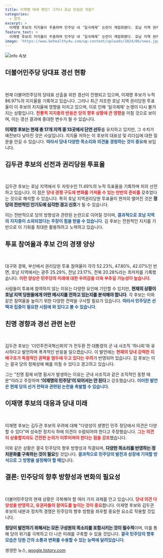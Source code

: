 ```yaml
---
title: 이재명 대세 확인! 그러나 호남 민심은 의문?
categories:
  - 정치
excerpt: >
  이재명 후보의 지지율이 주춤하며 민주당 내 ‘일극체제’ 논란이 재점화됐다. 호남 지역 권리당원 투표율이 급락한 가운데, 김두관 후보서 두 자릿수 상승의 이변이 발생했다. 민주당의 미래는 어떻게 될까?
feature_text: >
  이재명 후보의 지지율이 주춤하며 민주당 내 ‘일극체제’ 논란이 재점화됐다. 호남 지역 권리당원 투표율이 급락한 가운데, 김두관 후보서 두 자릿수 상승의 이변이 발생했다. 민주당의 미래는 어떻게 될까?
image: 'https://www.behealthy4u.com/wp-content/uploads/2024/06/news.jpg'
---
```


<p><img src="https://www.behealthy4u.com/wp-content/uploads/2024/06/news.jpg" alt="info 속보" /></p>

<h2 data-ke-size="size26">더불어민주당 당대표 경선 현황</h2>

<p data-ke-size="size16">&nbsp;</p>

<p>현재 더불어민주당의 당대표 선출을 위한 경선이 진행되고 있으며, 이재명 후보가 누적 86.97%의 지지율을 기록하고 있습니다. 그러나 최근 저조한 호남 지역 권리당원 투표율이 이 후보의 지지율에 영향을 미치고 있으며, 이로 인해 '일극체제' 논쟁이 다시 불거지는 상황입니다. <b><span style="color: #ee2323;">전통적 지지층의 반응은 당의 향후 상황에 큰 영향</span></b>을 미칠 것으로 보이며, 이는 경선 결과에 중대한 변수가 될 수 있습니다.</p>

<p><b><span style="background-color: #21538527;">이재명 후보는 현재 총 17개 지역 중 13곳에서 단연 선두</span></b>를 유지하고 있지만, 그 수치가 예전보다 낮아진 것은 사실입니다. 지지율 저하는 이 후보의 대표성 및 리더십에 대한 질문을 안길 수 있습니다. <b><span style="color: #1a5490;">따라서 당내 다양한 목소리와 의견을 경청하는 것이 중요</span></b>해 보입니다.</p>

<h2 data-ke-size="size26">김두관 후보의 선전과 권리당원 투표율</h2>

<p data-ke-size="size16">&nbsp;</p>

<p>김두관 후보는 호남 지역에서 두 자릿수인 11.49%의 누적 득표율을 기록하며 피의 선전하고 있습니다. 이 점은 <b><span style="color: #ee2323;">당내 경쟁 구도에 변화를 가져올 수 있는 만반의 준비를</span></b> 갖추었다는 것으로 해석할 수 있습니다. 특히 호남 지역권리당원 투표율이 현저히 떨어진 것은 <b><span style="background-color: #21538527;">정당의 전반적인 인기도에 심각한 경고 신호</span></b>가 될 수 있습니다.</p>

<p>이는 전반적으로 당의 방향성과 관련된 논란으로 이어질 것이며, <b><span style="color: #1a5490;">결과적으로 호남 지역의 지지층이 소외되었다는 주장이 힘을 받을 수 있습니다</span></b>. 김 후보는 전원적인 지지를 기반으로 이 기회를 최대한 활용하려고 노력하고 있습니다.</p>

<h2 data-ke-size="size26">투표 참여율과 후보 간의 경쟁 양상</h2>

<p data-ke-size="size16">&nbsp;</p>

<p>대구와 경북, 부산에서 권리당원 투표 참여율이 각각 52.23%, 47.80%, 42.07%인 반면, 호남 지역에서는 광주 25.29%, 전남 23.17%, 전북 20.28%라는 최저치를 기록했습니다. <b><span style="color: #ee2323;">이런 양상은 민주당의 미래에 대한 우려감을 더욱 부추길 가능성이 높습니다</span></b>. </p>

<p>사람들이 투표에 참여하지 않는 이유는 다양한 요인에 기인할 수 있지만, <b><span style="background-color: #21538527;">현재의 상황이 호남 지역 당원들에게 어떤 메시지를 전하고 있는지를 분석해야 합니다</span></b>. 각 후보는 이와 같은 참여율을 높이기 위한 다양한 전략을 구사할 필요가 있습니다. <b><span style="color: #1a5490;">따라서 민주당은 선택과 집중이 필요한 시점에 와 있다고 볼 수 있습니다</span></b>.</p>

<h2 data-ke-size="size26">친명 경향과 경선 관련 논란</h2>

<p data-ke-size="size16">&nbsp;</p>

<p>김두관 후보는 '더민주전국혁신회의'가 전두환 전 대통령의 군 내 사조직 '하나회'와 유사하다고 발언하며 폭격적인 반응을 일으켰습니다. 이 발언에는 <b><span style="color: #ee2323;">현재의 당내 강력한 지배구조가 독점적인 권력을 염두에 두고 있다는 우려</span></b>가 반영되어 있습니다. 김 후보는 이는 결국 당의 정체성에 해를 끼칠 수 있다고 경고하고 있습니다.</p>

<p>그는 "친명 횡재 비명 횡사가 발생하는 이유는 군내 사조직과 같은 조직적인 동향 때문"이라고 주장하며 <b><span style="background-color: #21538527;">'이재명의 민주당'이 되어서는 안 된다</span></b>고 강조했습니다. <b><span style="color: #1a5490;">이러한 발언은 현재 당의 선거 전략과 관련된 논란을 촉발할 수 있습니다</span></b>.</p>

<h2 data-ke-size="size26">이재명 후보의 대응과 당내 미래</h2>

<p data-ke-size="size16">&nbsp;</p>

<p>이재명 후보는 김두관 후보의 우려에 대해 "다양성이 생명인 민주 정당에서 의견은 다양할 수 있다"며 성숙한 정치식 하에 의견이 수렴되어야 한다고 주장했습니다. <b><span style="color: #ee2323;">그는 의견이 상충할지라도 건전한 논의가 이루어져야 한다는 점을 강조</span></b>했습니다. </p>

<p>이와 같은 상황은 결국 민주당의 향후 방향성과 직결되며, <b><span style="background-color: #21538527;">다양한 목소리를 반영하는 정치문화를 구축하는 것이 필요</span></b>할 것입니다. <b><span style="color: #1a5490;">결과적으로 민주당의 발전과 성장에 기여할 방식으로 그 방향을 설정해야 할 때</span></b>입니다.</p>

<h2 data-ke-size="size26">결론: 민주당의 향후 방향성과 변화의 필요성</h2>

<p data-ke-size="size16">&nbsp;</p>

<p>더불어민주당의 현재 상황은 극복해야 할 여러 가지 과제를 안고 있습니다. <b><span style="color: #ee2323;">당내 의견 다양성을 반영하고, 유권자들의 참여도를 높이는 것이 중요</span></b>합니다. 이재명 후보와 김두관 후보의 내분과 정치적 경쟁은 민주당의 향후 방향을 좌우할 중요한 요소로 작용할 것입니다. </p>

<p><b><span style="background-color: #21538527;">정당이 발전하기 위해서는 모든 구성원의 목소리를 포함시키는 것이 필수적</span></b>이며, 이를 통해 당의 위기를 극복하고 더 나은 미래를 구축할 수 있을 것입니다. <b><span style="color: #1a5490;">결국 민주당의 향후 모습은 당원 간의 소통과 변화를 수용할 수 있는 능력에 달려있습니다</span></b>.</p>
생생한 뉴스, <a href="https://qoogle.tistory.com" rel="dofollow">qoogle.tistory.com</a>


